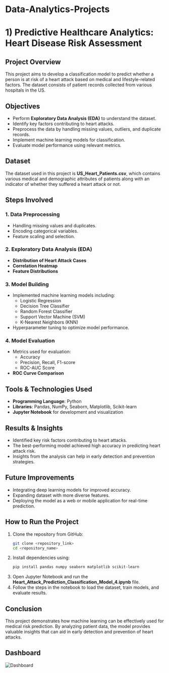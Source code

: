 # Data-Analytics-Projects

# 1) Predictive Healthcare Analytics: Heart Disease Risk Assessment 

## Project Overview

This project aims to develop a classification model to predict whether a person is at risk of a heart attack based on medical and lifestyle-related factors. The dataset consists of patient records collected from various hospitals in the US.

## Objectives

- Perform **Exploratory Data Analysis (EDA)** to understand the dataset.
- Identify key factors contributing to heart attacks.
- Preprocess the data by handling missing values, outliers, and duplicate records.
- Implement machine learning models for classification.
- Evaluate model performance using relevant metrics.

## Dataset

The dataset used in this project is **US_Heart_Patients.csv**, which contains various medical and demographic attributes of patients along with an indicator of whether they suffered a heart attack or not.

## Steps Involved

### 1. Data Preprocessing

- Handling missing values and duplicates.
- Encoding categorical variables.
- Feature scaling and selection.

### 2. Exploratory Data Analysis (EDA)

- **Distribution of Heart Attack Cases**  
- **Correlation Heatmap**  
- **Feature Distributions**  

### 3. Model Building

- Implemented machine learning models including:
  - Logistic Regression
  - Decision Tree Classifier
  - Random Forest Classifier
  - Support Vector Machine (SVM)
  - K-Nearest Neighbors (KNN)
- Hyperparameter tuning to optimize model performance.

### 4. Model Evaluation

- Metrics used for evaluation:
  - Accuracy
  - Precision, Recall, F1-score
  - ROC-AUC Score
- **ROC Curve Comparison**  

## Tools & Technologies Used

- **Programming Language**: Python
- **Libraries**: Pandas, NumPy, Seaborn, Matplotlib, Scikit-learn
- **Jupyter Notebook** for development and visualization

## Results & Insights

- Identified key risk factors contributing to heart attacks.
- The best-performing model achieved high accuracy in predicting heart attack risk.
- Insights from the analysis can help in early detection and prevention strategies.

## Future Improvements

- Integrating deep learning models for improved accuracy.
- Expanding dataset with more diverse features.
- Deploying the model as a web or mobile application for real-time prediction.

## How to Run the Project

1. Clone the repository from GitHub:
   ```bash
   git clone <repository_link>
   cd <repository_name>
   ```
2. Install dependencies using:
   ```bash
   pip install pandas numpy seaborn matplotlib scikit-learn
   ```
3. Open Jupyter Notebook and run the **Heart_Attack_Prediction_Classification_Model_4.ipynb** file.
4. Follow the steps in the notebook to load the dataset, train models, and evaluate results.

## Conclusion

This project demonstrates how machine learning can be effectively used for medical risk prediction. By analyzing patient data, the model provides valuable insights that can aid in early detection and prevention of heart attacks.

## Dashboard
![Dashboard](https://github.com/user-attachments/assets/5b0ba060-98a2-4af3-9480-57efefb876c9)


